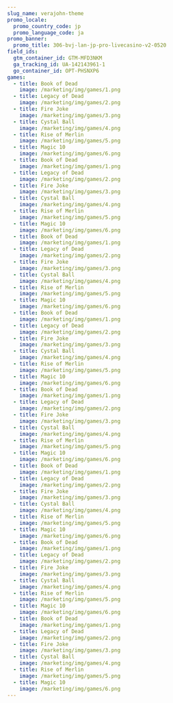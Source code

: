 ```yaml
---
slug_name: verajohn-theme
promo_locale:
  promo_country_code: jp
  promo_language_code: ja
promo_banner:
  promo_title: 306-bvj-lan-jp-pro-livecasino-v2-0520
field_ids:
  gtm_container_id: GTM-MFD3NKM
  ga_tracking_id: UA-142143961-1
  go_container_id: OPT-PHSNXP6
games:
  - title: Book of Dead
    image: /marketing/img/games/1.png
  - title: Legacy of Dead
    image: /marketing/img/games/2.png
  - title: Fire Joke
    image: /marketing/img/games/3.png
  - title: Cystal Ball
    image: /marketing/img/games/4.png
  - title: Rise of Merlin
    image: /marketing/img/games/5.png
  - title: Magic 10
    image: /marketing/img/games/6.png
  - title: Book of Dead
    image: /marketing/img/games/1.png
  - title: Legacy of Dead
    image: /marketing/img/games/2.png
  - title: Fire Joke
    image: /marketing/img/games/3.png
  - title: Cystal Ball
    image: /marketing/img/games/4.png
  - title: Rise of Merlin
    image: /marketing/img/games/5.png
  - title: Magic 10
    image: /marketing/img/games/6.png
  - title: Book of Dead
    image: /marketing/img/games/1.png
  - title: Legacy of Dead
    image: /marketing/img/games/2.png
  - title: Fire Joke
    image: /marketing/img/games/3.png
  - title: Cystal Ball
    image: /marketing/img/games/4.png
  - title: Rise of Merlin
    image: /marketing/img/games/5.png
  - title: Magic 10
    image: /marketing/img/games/6.png
  - title: Book of Dead
    image: /marketing/img/games/1.png
  - title: Legacy of Dead
    image: /marketing/img/games/2.png
  - title: Fire Joke
    image: /marketing/img/games/3.png
  - title: Cystal Ball
    image: /marketing/img/games/4.png
  - title: Rise of Merlin
    image: /marketing/img/games/5.png
  - title: Magic 10
    image: /marketing/img/games/6.png
  - title: Book of Dead
    image: /marketing/img/games/1.png
  - title: Legacy of Dead
    image: /marketing/img/games/2.png
  - title: Fire Joke
    image: /marketing/img/games/3.png
  - title: Cystal Ball
    image: /marketing/img/games/4.png
  - title: Rise of Merlin
    image: /marketing/img/games/5.png
  - title: Magic 10
    image: /marketing/img/games/6.png
  - title: Book of Dead
    image: /marketing/img/games/1.png
  - title: Legacy of Dead
    image: /marketing/img/games/2.png
  - title: Fire Joke
    image: /marketing/img/games/3.png
  - title: Cystal Ball
    image: /marketing/img/games/4.png
  - title: Rise of Merlin
    image: /marketing/img/games/5.png
  - title: Magic 10
    image: /marketing/img/games/6.png
  - title: Book of Dead
    image: /marketing/img/games/1.png
  - title: Legacy of Dead
    image: /marketing/img/games/2.png
  - title: Fire Joke
    image: /marketing/img/games/3.png
  - title: Cystal Ball
    image: /marketing/img/games/4.png
  - title: Rise of Merlin
    image: /marketing/img/games/5.png
  - title: Magic 10
    image: /marketing/img/games/6.png
  - title: Book of Dead
    image: /marketing/img/games/1.png
  - title: Legacy of Dead
    image: /marketing/img/games/2.png
  - title: Fire Joke
    image: /marketing/img/games/3.png
  - title: Cystal Ball
    image: /marketing/img/games/4.png
  - title: Rise of Merlin
    image: /marketing/img/games/5.png
  - title: Magic 10
    image: /marketing/img/games/6.png
---
```

